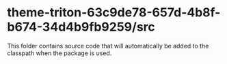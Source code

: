 # theme-triton-63c9de78-657d-4b8f-b674-34d4b9fb9259/src

This folder contains source code that will automatically be added to the classpath when
the package is used.
